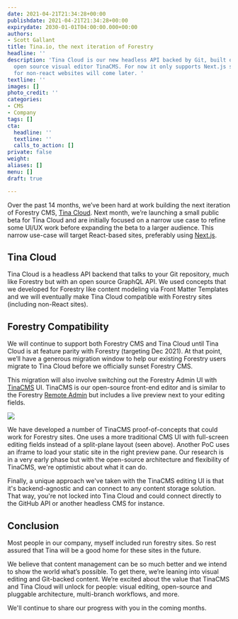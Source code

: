 ```yaml
---
date: 2021-04-21T21:34:28+00:00
publishdate: 2021-04-21T21:34:28+00:00
expirydate: 2030-01-01T04:00:00.000+00:00
authors:
- Scott Gallant
title: Tina.io, the next iteration of Forestry
headline: ''
description: 'Tina Cloud is our new headless API backed by Git, built on top on our
  open source visual editor TinaCMS. For now it only supports Next.js sites, support
  for non-react websites will come later. '
textline: ''
images: []
photo_credit: ''
categories:
- CMS
- Company
tags: []
cta:
  headline: ''
  textline: ''
  calls_to_action: []
private: false
weight: 
aliases: []
menu: []
draft: true

---
```

Over the past 14 months, we’ve been hard at work building the next iteration of Forestry CMS, [Tina Cloud](https://tina.io/blog/tina-cloud-a-headless-cms-backed-by-git/). Next month, we’re launching a small public beta for Tina Cloud and are initially focused on a narrow use case to refine some UI/UX work before expanding the beta to a larger audience.  This narrow use-case will target React-based sites, preferably using [Next.js](https://nextjs.org).

## Tina Cloud

Tina Cloud is a headless API backend that talks to your Git repository, much like Forestry but with an open source GraphQL API.  We used concepts that we developed for Forestry like content modeling via Front Matter Templates and we will eventually make Tina Cloud compatible with Forestry sites (including non-React sites). 

## Forestry Compatibility

We will continue to support both Forestry CMS and Tina Cloud until Tina Cloud is at feature parity with Forestry (targeting Dec 2021). At that point, we’ll have a generous migration window to help our existing Forestry users migrate to Tina Cloud before we officially sunset Forestry CMS.

This migration will also involve switching out the Forestry Admin UI with [TinaCMS](http://tina.io/) UI. TinaCMS is our open-source front-end editor and is similar to the Forestry [Remote Admin](https://forestry.io/docs/editing/remote-admin/) but includes a live preview next to your editing fields.

![](https://res.cloudinary.com/forestry-demo/image/upload/v1619023278/tina-cms-visual-editing.gif)

We have developed a number of TinaCMS proof-of-concepts that could work for Forestry sites. One uses a more traditional CMS UI with full-screen editing fields instead of a split-plane layout (seen above). Another PoC uses an iframe to load your static site in the right preview pane. Our research is in a very early phase but with the open-source architecture and flexibility of TinaCMS, we're optimistic about what it can do.

Finally, a unique approach we've taken with the TinaCMS editing UI is that it's backend-agnostic and can connect to any content storage solution. That way, you're not locked into Tina Cloud and could connect directly to the GitHub API or another headless CMS for instance.

## Conclusion

Most people in our company, myself included run forestry sites. So rest assured that Tina will be a good home for these sites in the future.

We believe that content management can be so much better and we intend to show the world what’s possible. To get there, we’re leaning into visual editing and Git-backed content.  We’re excited about the value that TinaCMS and Tina Cloud will unlock for people: visual editing, open-source and pluggable architecture, multi-branch workflows, and more.

We'll continue to share our progress with you in the coming months.